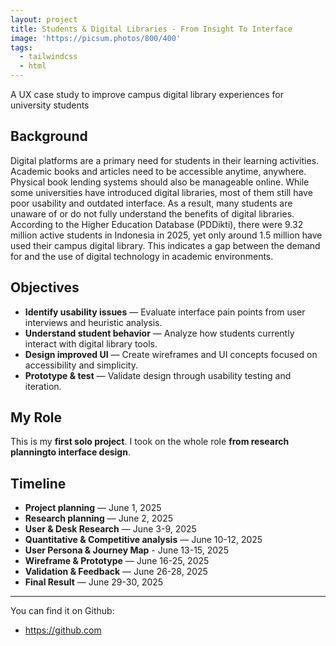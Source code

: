 ```yaml
---
layout: project
title: Students & Digital Libraries - From Insight To Interface
image: 'https://picsum.photos/800/400'
tags:
  - tailwindcss
  - html
---
```


A UX case study to improve campus digital library experiences for university students
 
## Background
Digital platforms are a primary need for students in their learning activities. Academic books and articles need to be accessible anytime, anywhere. Physical book lending systems should also be manageable online. While some universities have introduced digital libraries, most of them still have poor usability and outdated interface. As a result, many students are unaware of or do not fully understand the benefits of digital libraries. According to the Higher Education Database (PDDikti), there were 9.32 million active students in Indonesia in 2025, yet only around 1.5 million have used their campus digital library. This indicates a gap between the demand for and the use of digital technology in academic environments.

## Objectives

- **Identify usability issues** — Evaluate interface pain points from user interviews and heuristic analysis.
- **Understand student behavior** — Analyze how students currently interact with digital library tools.
- **Design improved UI** — Create wireframes and UI concepts focused on accessibility and simplicity.
- **Prototype & test** — Validate design through usability testing and iteration.

## My Role
This is my **first solo project**. I took on the whole role **from research planningto interface design**.

## Timeline
- **Project planning** — June 1, 2025
- **Research planning** — June 2, 2025
- **User & Desk Research** — June 3-9, 2025
- **Quantitative & Competitive analysis** — June 10-12, 2025
- **User Persona & Journey Map** - June 13-15, 2025
- **Wireframe & Prototype** — June 16-25, 2025
- **Validation & Feedback** — June 26-28, 2025
- **Final Result** — June 29-30, 2025

---

You can find it on Github:

- <https://github.com>

